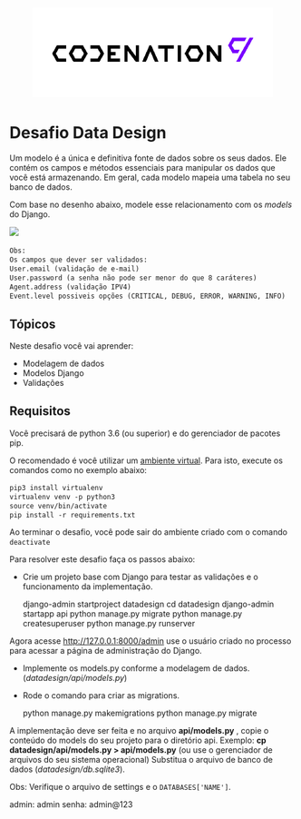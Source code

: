 <h1 align=center>
<img src="https://raw.githubusercontent.com/jgsneves/desafioCodenation/master/codenation.png" />
</h1>

# Desafio Data Design

   
Um modelo é a única e definitiva fonte de dados sobre os seus dados.
Ele contém os campos e métodos essenciais para manipular os dados que você está armazenando.  Em geral, cada modelo mapeia uma tabela no seu banco de dados.

Com base no desenho abaixo, modele esse relacionamento com os *models* do Django.

![](https://codenation-challenges.s3-us-west-1.amazonaws.com/python-9/challenge.png)

    Obs:
    Os campos que dever ser validados:
    User.email (validação de e-mail)
    User.password (a senha não pode ser menor do que 8 caráteres)
    Agent.address (validação IPV4)
    Event.level possiveis opções (CRITICAL, DEBUG, ERROR, WARNING, INFO)
    
## Tópicos

Neste desafio você vai aprender:

- Modelagem de dados
- Modelos Django
- Validações


## Requisitos

Você precisará de python 3.6 (ou superior) e do gerenciador de pacotes pip.

O recomendado é você utilizar um [ambiente virtual](https://pythonacademy.com.br/blog/python-e-virtualenv-como-programar-em-ambientes-virtuais). Para isto, execute os comandos como no exemplo abaixo:

    pip3 install virtualenv
    virtualenv venv -p python3
    source venv/bin/activate 
    pip install -r requirements.txt

Ao terminar o desafio, você pode sair do ambiente criado com o comando `deactivate`

Para resolver este desafio faça os passos abaixo:

- Crie um projeto base com Django para testar as validações e o funcionamento da implementação.


	django-admin startproject datadesign
	cd datadesign
	django-admin startapp api
	python manage.py migrate
    python manage.py createsuperuser
	python manage.py runserver

Agora acesse http://127.0.0.1:8000/admin use o usuário criado no 
processo para acessar a página de administração do Django.

- Implemente os models.py conforme a modelagem de dados. (*datadesign/api/models.py*)
- Rode o comando para criar as migrations.
    
    python manage.py makemigrations
    python manage.py migrate


A implementação deve ser feita e no arquivo **api/models.py** ,
copie o conteúdo do models do seu projeto para o diretório api.
Exemplo: **cp datadesign/api/models.py > api/models.py** (ou use o gerenciador de arquivos do seu sistema operacional)
Substitua o arquivo de banco de dados (*datadesign/db.sqlite3*).

Obs: Verifique o arquivo de settings e o `DATABASES['NAME']`.

admin: admin
senha: admin@123
